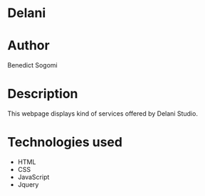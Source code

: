 # Delani
# Author 
Benedict Sogomi
# Description
This webpage displays kind of services offered by Delani Studio.
# Technologies used
* HTML
* CSS
* JavaScript
* Jquery